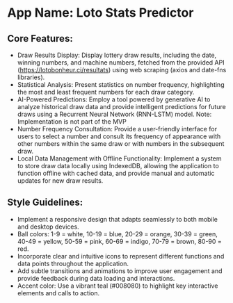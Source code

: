 # **App Name**: Loto Stats Predictor

## Core Features:

- Draw Results Display: Display lottery draw results, including the date, winning numbers, and machine numbers, fetched from the provided API (https://lotobonheur.ci/resultats) using web scraping (axios and date-fns libraries).
- Statistical Analysis: Present statistics on number frequency, highlighting the most and least frequent numbers for each draw category.
- AI-Powered Predictions: Employ a tool powered by generative AI to analyze historical draw data and provide intelligent predictions for future draws using a Recurrent Neural Network (RNN-LSTM) model. Note: Implementation is not part of the MVP
- Number Frequency Consultation: Provide a user-friendly interface for users to select a number and consult its frequency of appearance with other numbers within the same draw or with numbers in the subsequent draw.
- Local Data Management with Offline Functionality: Implement a system to store draw data locally using IndexedDB, allowing the application to function offline with cached data, and provide manual and automatic updates for new draw results.

## Style Guidelines:

- Implement a responsive design that adapts seamlessly to both mobile and desktop devices.
- Ball colors: 1-9 = white, 10-19 = blue, 20-29 = orange, 30-39 = green, 40-49 = yellow, 50-59 = pink, 60-69 = indigo, 70-79 = brown, 80-90 = red.
- Incorporate clear and intuitive icons to represent different functions and data points throughout the application.
- Add subtle transitions and animations to improve user engagement and provide feedback during data loading and interactions.
- Accent color: Use a vibrant teal (#008080) to highlight key interactive elements and calls to action.